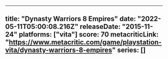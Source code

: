 
---
title: "Dynasty Warriors 8 Empires"
date: "2022-05-11T05:00:08.216Z"
releaseDate: "2015-11-24"
platforms: ["vita"]
score: 70
metacriticLink: "https://www.metacritic.com/game/playstation-vita/dynasty-warriors-8-empires"
series: []
---
